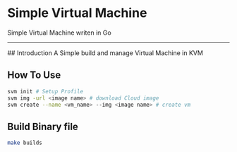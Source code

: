 # Simple Virtual Machine

Simple Virtual Machine writen in Go
<hr>
## Introduction
A Simple build and manage Virtual Machine in KVM 

## How To Use 

```bash 
svm init # Setup Profile
svm img -url <image name> # download Cloud image 
svm create --name <vm_name> --img <image name> # create vm 
```


## Build Binary file

```bash
make builds
```
